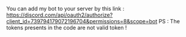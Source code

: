 You can add my bot to your server by this link : https://discord.com/api/oauth2/authorize?client_id=739794179072196704&permissions=8&scope=bot
PS : The tokens presents in the code are not valid token !